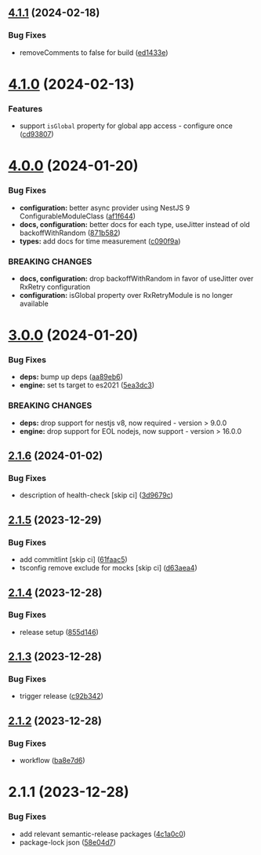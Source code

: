 ## [4.1.1](https://github.com/Avivbens/rx-retry/compare/v4.1.0...v4.1.1) (2024-02-18)


### Bug Fixes

* removeComments to false for build ([ed1433e](https://github.com/Avivbens/rx-retry/commit/ed1433ec54e7be4c1c6c3bab44e0d2ee3ae90dd9))

# [4.1.0](https://github.com/Avivbens/rx-retry/compare/v4.0.0...v4.1.0) (2024-02-13)


### Features

* support `isGlobal` property for global app access - configure once ([cd93807](https://github.com/Avivbens/rx-retry/commit/cd9380783fcdd0e50920f9eb7b1935546f66000d))

# [4.0.0](https://github.com/Avivbens/rx-retry/compare/v3.0.0...v4.0.0) (2024-01-20)


### Bug Fixes

* **configuration:** better async provider using NestJS 9 ConfigurableModuleClass ([af1f644](https://github.com/Avivbens/rx-retry/commit/af1f6446a459641c52335d50aa2aa005c5a2fe6d))
* **docs, configuration:** better docs for each type, useJitter instead of old backoffWithRandom ([871b582](https://github.com/Avivbens/rx-retry/commit/871b582a3203981245dc022b158176ab6880bee3))
* **types:** add docs for time measurement ([c090f9a](https://github.com/Avivbens/rx-retry/commit/c090f9a2bb3641eae55292b05b10ba224bf1da07))


### BREAKING CHANGES

* **docs, configuration:** drop backoffWithRandom in favor of useJitter over RxRetry configuration
* **configuration:** isGlobal property over RxRetryModule is no longer available

# [3.0.0](https://github.com/Avivbens/rx-retry/compare/v2.1.6...v3.0.0) (2024-01-20)


### Bug Fixes

* **deps:** bump up deps ([aa89eb6](https://github.com/Avivbens/rx-retry/commit/aa89eb6a851aecfd8f09be29ac9c90cbb0469692))
* **engine:** set ts target to es2021 ([5ea3dc3](https://github.com/Avivbens/rx-retry/commit/5ea3dc3aae2eba81022e68f25334716a01d3baac))


### BREAKING CHANGES

* **deps:** drop support for nestjs v8, now required - version > 9.0.0
* **engine:** drop support for EOL nodejs, now support - version > 16.0.0

## [2.1.6](https://github.com/Avivbens/rx-retry/compare/v2.1.5...v2.1.6) (2024-01-02)


### Bug Fixes

* description of health-check [skip ci] ([3d9679c](https://github.com/Avivbens/rx-retry/commit/3d9679c3af0b8634ffd83e96004f2418d121e4b5))

## [2.1.5](https://github.com/Avivbens/rx-retry/compare/v2.1.4...v2.1.5) (2023-12-29)


### Bug Fixes

* add commitlint [skip ci] ([61faac5](https://github.com/Avivbens/rx-retry/commit/61faac5d2a19fa6efbd987602d4b4f449b65f210))
* tsconfig remove exclude for mocks [skip ci] ([d63aea4](https://github.com/Avivbens/rx-retry/commit/d63aea4bc0c9526af7f72009410b0df3186ec075))

## [2.1.4](https://github.com/Avivbens/rx-retry/compare/v2.1.3...v2.1.4) (2023-12-28)


### Bug Fixes

* release setup ([855d146](https://github.com/Avivbens/rx-retry/commit/855d14688ddf05a95fd157015ace09014ce75da1))

## [2.1.3](https://github.com/Avivbens/rx-retry/compare/v2.1.2...v2.1.3) (2023-12-28)


### Bug Fixes

* trigger release ([c92b342](https://github.com/Avivbens/rx-retry/commit/c92b342cd75f32f56eaac594dbe235d25ac74f9a))

## [2.1.2](https://github.com/Avivbens/rx-retry/compare/v2.1.1...v2.1.2) (2023-12-28)


### Bug Fixes

* workflow ([ba8e7d6](https://github.com/Avivbens/rx-retry/commit/ba8e7d6a885d85f116ff67cc2e594b9df702d1b8))

# 2.1.1 (2023-12-28)

### Bug Fixes

-   add relevant semantic-release packages ([4c1a0c0](https://github.com/Avivbens/rx-retry/commit/4c1a0c049307f41fab657cc7b60968015303da42))
-   package-lock json ([58e04d7](https://github.com/Avivbens/rx-retry/commit/58e04d799ffa82a40b690e0503d2f8930ccaf05e))
